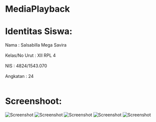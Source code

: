 # MediaPlayback

# Identitas Siswa:
Nama          : Salsabilla Mega Savira <br> <br>
Kelas/No Urut : XII RPL 4 <br> <br>
NIS           : 4824/1543.070 <br> <br>
Angkatan      : 24 <br> <br>

# Screenshoot:
![Screenshot](https://github.com/salsasavira/MediaPlayback/blob/master/1.jpg)
![Screenshot](https://github.com/salsasavira/MediaPlayback/blob/master/2.jpg)
![Screenshot](https://github.com/salsasavira/MediaPlayback/blob/master/3.jpg)
![Screenshot](https://github.com/salsasavira/MediaPlayback/blob/master/4.jpg)
![Screenshot](https://github.com/salsasavira/MediaPlayback/blob/master/5.jpg)
